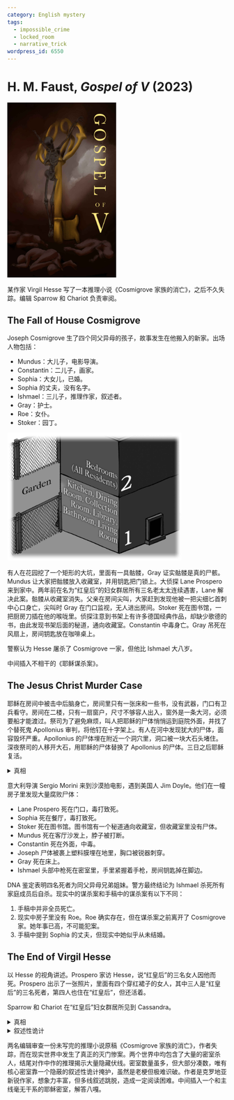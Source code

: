 ```yaml
---
category: English mystery
tags:
  - impossible_crime
  - locked_room
  - narrative_trick
wordpress_id: 6550
---
```


# H. M. Faust, <i>Gospel of V</i> (2023)

<img src=images/2023_cover.jpg width=250/>

某作家 Virgil Hesse 写了一本推理小说《Cosmigrove 家族的消亡》，之后不久失踪。编辑 Sparrow 和 Chariot 负责审阅。

## The Fall of House Cosmigrove

Joseph Cosmigrove 生了四个同父异母的孩子，故事发生在他搬入的新家。出场人物包括：
* Mundus：大儿子，电影导演。
* Constantin：二儿子，画家。
* Sophia：大女儿，已婚。
* Sophia 的丈夫，没有名字。
* Ishmael：三儿子，推理作家，叙述者。
* Gray：护士。
* Roe：女仆。
* Stoker：园丁。

<img src=images/2023_floors.jpg width=400/>

有人在花园挖了一个矩形的大坑，里面有一具骷髅，Gray 证实骷髅是真的尸骸。Mundus 让大家把骷髅放入收藏室，并用钥匙把门锁上。大侦探 Lane Prospero 来到家中。两年前在名为“红皇后”的妇女群居所有三名老太太连续遇害，Lane 解决此案。骷髅从收藏室消失。父亲在房间尖叫，大家赶到发现他被一把尖细匕首刺中心口身亡，尖叫时 Gray 在门口监视，无人进出房间。Stoker 死在图书馆，一把厨房刀插在他的喉咙里。侦探注意到书架上有许多德国经典作品，却缺少歌德的书，由此发现书架后面的秘道，通向收藏室。Constantin 中毒身亡。Gray 吊死在风扇上，房间钥匙放在咖啡桌上。

警察认为 Hesse 屠杀了 Cosmigrove 一家，但他比 Ishmael 大八岁。

中间插入不相干的《耶稣谋杀案》。

## The Jesus Christ Murder Case

耶稣在房间中被击中后脑身亡，房间里只有一张床和一些书，没有武器，门口有卫兵看守。房间在二楼，只有一扇窗户，尺寸不够容人出入，窗外是一条大河，必须要船才能渡过。祭司为了避免麻烦，叫人把耶稣的尸体悄悄运到庭院外面，并找了个替死鬼 Apollonius 审判，将他钉在十字架上。有人在河中发现犹大的尸体，面容毁坏严重。Apollonius 的尸体埋在附近一个洞穴里，洞口被一块大石头堵住。深夜祭司的人移开大石，用耶稣的尸体替换了 Apollonius 的尸体。三日之后耶稣复活。

<details><summary>真相</summary>
Judas 上吊自杀，Mary 在其尸体上发现三十枚银币，认为可以给耶稣用来贿赂士兵，于是用 Judas 僵直的尸体当跷跷板，把装银币的袋子放在犹大的脚上，猛踩在犹大的脸上（所以犹大尸体毁容）让袋子弹飞进窗户，正好击中了耶稣的头，将其打昏。卫兵私吞银币。祭司以为耶稣死了，但他其实只是昏迷，后来被使徒救走并苏醒。
</details>

意大利导演 Sergio Morini 来到沙漠拍电影，遇到美国人 Jim Doyle。他们在一幢房子里发现大量腐败尸体：
* Lane Prospero 死在门口，毒打致死。
* Sophia 死在餐厅，毒打致死。
* Stoker 死在图书馆。图书馆有一个秘道通向收藏室，但收藏室里没有尸体。
* Mundus 死在客厅沙发上，脖子被打断。
* Constantin 死在外面，中毒。
* Joseph 尸体被裹上塑料膜埋在地里，胸口被锐器刺穿。
* Gray 死在床上。
* Ishmael 头部中枪死在密室里，手里紧握着手枪，房间钥匙掉在脚边。

DNA 鉴定表明四名死者为同父异母兄弟姐妹。警方最终结论为 Ishmael 杀死所有家庭成员后自杀。现实中的谋杀案和手稿中的谋杀案有以下不同：
1. 手稿中并非全员死亡。
2. 现实中房子里没有 Roe。Roe 确实存在，但在谋杀案之前离开了 Cosmigrove 家。她年事已高，不可能犯案。
3. 手稿中提到 Sophia 的丈夫，但现实中她似乎从未结婚。

## The End of Virgil Hesse

以 Hesse 的视角讲述。Prospero 家访 Hesse，说“红皇后”的三名女人因他而死。Prospero 出示了一张照片，里面有四个穿红裙子的女人，其中三人是“红皇后”的三名死者，第四人也住在“红皇后”，但还活着。

Sparrow 和 Chariot 在“红皇后”妇女群居所见到 Cassandra。

<details><summary>真相</summary>
Hesse 是 Cosmigrove 家的孩子，Mundus 不是，二人在出生时对调。蓝眼睛父母的孩子有 1% 的几率为绿眼睛，99% 的几率为蓝眼睛，但 Mundus 是棕眼睛（伏线）。DNA 鉴定表明死去的四个孩子有相同父亲，所以客厅里的死者不是 Mundus 而是 Hesse。Mundus 杀死了所有 Cosmigrove 家的人。

Joseph 的四名妻子是 Mundus 的母亲 Cassandra 和“红皇后”的三名死者，也即照片中的四个红裙子女人。“红皇后”案和 Cosmigrove 家的杀人案发生在 1985 年，手稿中说“红皇后”案发生在“三年前”，所以 Hesse 在 1985 年写的手稿讲的是 <b>未来</b> 1988 年的事情。（伏线：手稿中 Joseph 因生病而搬家，但 1985 年他还没有生病。Sophia 结婚是 Hesse 的想象。）Hesse 预见到自己会被 Mundus 杀死，<b>整份手稿是死亡留言</b>，意在揭露杀死自己的凶手，故事开头在花园里挖出来的骷髅是 Hesse 自己。沙漠里的新家并不是手稿里 Joseph 搬去的新家（伏线：手稿里提到下雪，但沙漠不可能下雪）。收藏室密室是因为 Mundus 有钥匙。Mundus 化名 Jim Doyle，和 Morini 一起进入 Ishmael 的密室，<b>在凶案发生的两年后将钥匙丢回现场</b>，伪造密室。Mundus 一直致力于拍出最炫的恐怖电影。
</details>

<details><summary>叙述性诡计</summary>
花园不是在地面，而是在屋顶，由屋顶游泳池改建而成。Mundus 挖出游泳池里的土露出骷髅，是因为池底的反面是 Joseph 的卧室。他在池底钻了个孔，让一根绳子穿过孔垂入下方卧室，然后进入卧室，在绳子上绑上匕首，靠在吊灯上。他在池底回收绳子，让卧室里的匕首从高处掉落刺入 Joseph 的心脏，完成密室杀人。

<img src=images/2023_floors2.jpg width=400/>
<img src=images/2023_roof.jpg width=400/>
</details>

两名编辑审查一份未写完的推理小说原稿《Cosmigrove 家族的消亡》，作者失踪，而在现实世界中发生了真正的灭门惨案。两个世界中均包含了大量的密室杀人，结尾对作中作的推理揭示大量隐藏伏线。密室数量虽多，但大部分凑数，唯有核心密室靠一个隐蔽的叙述性诡计掩护，虽然是老梗但极难识破。作者是克罗地亚新锐作家，想象力丰富，但多线叙述跳脱，造成一定阅读困难。中间插入一个和主线毫无干系的耶稣密室，解答八嘎。